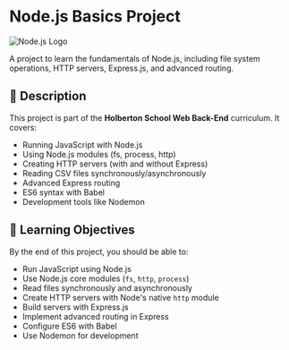 # Node.js Basics Project

![Node.js Logo](https://nodejs.org/static/images/logo.svg)

A project to learn the fundamentals of Node.js, including file system operations, HTTP servers, Express.js, and advanced routing.

## 📌 Description

This project is part of the **Holberton School Web Back-End** curriculum. It covers:
- Running JavaScript with Node.js
- Using Node.js modules (fs, process, http)
- Creating HTTP servers (with and without Express)
- Reading CSV files synchronously/asynchronously
- Advanced Express routing
- ES6 syntax with Babel
- Development tools like Nodemon

## 🚀 Learning Objectives

By the end of this project, you should be able to:
- Run JavaScript using Node.js
- Use Node.js core modules (`fs`, `http`, `process`)
- Read files synchronously and asynchronously
- Create HTTP servers with Node's native `http` module
- Build servers with Express.js
- Implement advanced routing in Express
- Configure ES6 with Babel
- Use Nodemon for development
